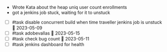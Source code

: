 - Wrote Kata about the heap uniq user count enrollments
- got a jenkins job stuck, waiting for it to unstuck
- [ ] #task disable concurrent build when time traveller jenkins job is unstuck 📅 2023-05-09
- [ ] #task adobevallas 📅 2023-05-15
- [ ] #task check bug count 📅 2023-05-11
- [ ] #task jenkins dashboard for health